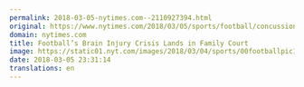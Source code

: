 ```yaml
---
permalink: 2018-03-05-nytimes.com--2110927394.html
original: https://www.nytimes.com/2018/03/05/sports/football/concussions.html?partner=rss&amp;emc=rss
domain: nytimes.com
title: Football’s Brain Injury Crisis Lands in Family Court
image: https://static01.nyt.com/images/2018/03/04/sports/00footballpic1/00footballpic1-mediumThreeByTwo440.jpg
date: 2018-03-05 23:31:14
translations: en
---
```


